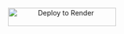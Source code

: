 <p align="center">
    <a href="https://render.com/deploy?repo=https://github.com/nan10psp/maythusharmusic">
        <img src="https://render.com/images/deploy-to-render-button.svg" alt="Deploy to Render" width="220" height="38.45"/>
    </a>
</p>
